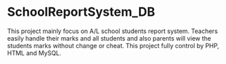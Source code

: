 # SchoolReportSystem_DB
This project mainly focus on A/L school students report system. Teachers easily handle their marks and all students and also parents will view the students marks without change or cheat.  This project fully control by PHP, HTML and MySQL.
